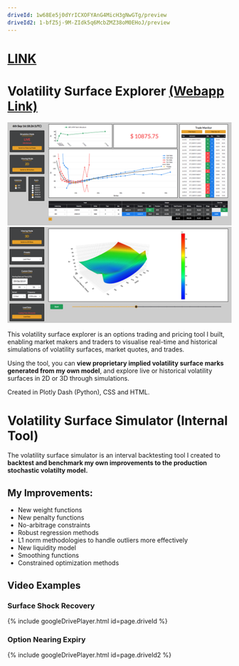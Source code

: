 ```yaml
---
driveId: 1w68Ee5j0dYrICXOFYAnG4MicH3gNwGTg/preview
driveId2: 1-bfZ5j-9M-ZIdk5q6McbZMZ38oM0EHoJ/preview
---
```

# [LINK](http://app-prod-dev.eu-west-2.elasticbeanstalk.com/)
# Volatility Surface Explorer [(Webapp Link)](http://app-prod-dev.eu-west-2.elasticbeanstalk.com/)

![Image](/assets/2D.png)
![Image](/assets/3D.png)

This volatility surface explorer is an options trading and pricing tool I built, enabling market makers and traders to visualise real-time and historical simulations of volatility surfaces, market quotes, and trades.

Using the tool, you can **view proprietary implied volatility surface marks generated from my own model**, and explore live or historical volatility surfaces in 2D or 3D through simulations.

Created in Plotly Dash (Python), CSS and HTML.

# Volatility Surface Simulator (Internal Tool)
The volatility surface simulator is an interval backtesting tool I created to **backtest and benchmark my own improvements to the production stochastic volatilty model.**

## My Improvements:
- New weight functions
- New penalty functions
- No-arbitrage constraints
- Robust regression methods
- L1 norm methodologies to handle outliers more effectively
- New liquidity model
- Smoothing functions
- Constrained optimization methods

## Video Examples

### Surface Shock Recovery
{% include googleDrivePlayer.html id=page.driveId %}

### Option Nearing Expiry
{% include googleDrivePlayer.html id=page.driveId2 %}
